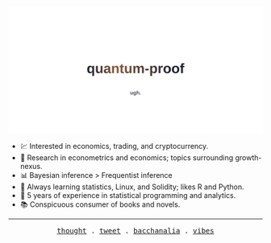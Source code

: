

<!--
**quantum-proof/quantum-proof** is a ✨ _special_ ✨ repository because its `README.md` (this file) appears on your GitHub profile.
-->

![](https://github.com/quantum-proof/quantum-proof/blob/main/banner.svg)


* 💹   Interested in economics, trading, and cryptocurrency.
* 💼   Research in econometrics and economics; topics surrounding growth-nexus.
* 📊   Bayesian inference > Frequentist inference
* 🌱   Always learning statistics, Linux, and Solidity; likes R and Python. 
* 👾   5 years of experience in statistical programming and analytics.
* 📚   Conspicuous consumer of books and novels.

---

<p align = "center">
  <!-- Monospace Font -->
  <samp>
    <a href="https://onchainer.xyz">thought</a> .
    <a href="https://twitter.com/xdxp">tweet</a> .
    <a href="https://discord.gg/KYnGDzc9Cs">bacchanalia</a> .
    <a href="https://open.spotify.com/user/31pztis6cdt6nqnhixeybywqy33m">vibes</a>
  </samp>
</p>
